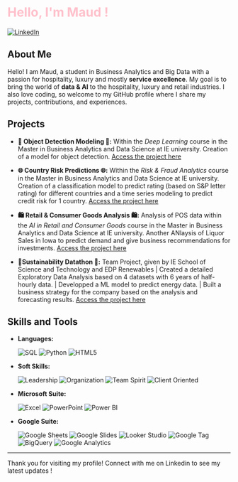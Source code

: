 # <span style="color: pink;"> Hello, I'm Maud !

[![LinkedIn](https://img.shields.io/badge/LinkedIn-0077B5?style=for-the-badge&logo=linkedin&logoColor=white)](https://www.linkedin.com/in/maudlecerf)


##  About Me 
Hello! I am Maud, a student in Business Analytics and Big Data with a passion for hospitality, luxury and mostly **service excellence**. My goal is to bring the world of **data & AI** to the hospitality, luxury and retail industries. I also love coding, so welcome to my GitHub profile where I share my projects, contributions, and experiences.

##  Projects 

- **🍜 Object Detection Modeling 🍜:** Within the *Deep Learning* course  in the Master in Business Analytics and Data Science at IE university. Creation of a model for object detection. [Access the project here](https://github.com/maudlcrf/deep_learning)
  
- **🌐 Country Risk Predictions 🌐:** Within the *Risk & Fraud Analytics* course  in the Master in Business Analytics and Data Science at IE university. Creation of a classification model to predict rating (based on S&P letter rating) for different countries and a time series modeling to predict credit risk for 1 country. [Access the project here](github.com/maudlcrf/risk_and_fraud)
  
- **🛍️ Retail & Consumer Goods Analysis 🛍️:** Analysis of POS data within the *AI in Retail and Consumer Goods* course in the Master in Business Analytics and Data Science at IE university. Another ANlaysis of Liquor Sales in Iowa to predict demand and give business recommendations for investments. [Access the project here](github.com/maudlcrf/rcg)
  
- **🔋Sustainability Datathon 🔋:** Team Project, given by IE School of Science and Technology and EDP Renewables | Created a detailed Exploratory Data Analysis based on 4 datasets with 6 years of half-hourly data. | Developped a ML model to predict energy data. | Built a business strategy for the company based on the analysis and forecasting results. [Access the project here](https://github.com/luisgarciaperez/Datathon_EDP_CNN)

## Skills and Tools
- **Languages:**

   ![SQL](https://img.shields.io/badge/SQL-4479A1?style=for-the-badge&logo=postgresql&logoColor=white)  ![Python](https://img.shields.io/badge/Python-3776AB?style=for-the-badge&logo=python&logoColor=white)  ![HTML5](https://img.shields.io/badge/HTML5-E34F26?style=for-the-badge&logo=html5&logoColor=white)  

- **Soft Skills:**

  ![Leadership](https://img.shields.io/badge/Leadership-FFA500?style=for-the-badge&logo=leadership&logoColor=white)   ![Organization](https://img.shields.io/badge/Organization-008000?style=for-the-badge&logo=organization&logoColor=white)  ![Team Spirit](https://img.shields.io/badge/Team%20Spirit-FFD700?style=for-the-badge&logo=team-spirit&logoColor=white)   ![Client Oriented](https://img.shields.io/badge/Client%20Centered-FFC0CB?style=for-the-badge&logo=customer-service&logoColor=white&color=FF69B4)  

- **Microsoft Suite:**

  ![Excel](https://img.shields.io/badge/Excel-217346?style=for-the-badge&logo=microsoft-excel&logoColor=white)  ![PowerPoint](https://img.shields.io/badge/PowerPoint-B7472A?style=for-the-badge&logo=microsoft-powerpoint&logoColor=white)  ![Power BI](https://img.shields.io/badge/Power%20BI-F2C811?style=for-the-badge&logo=powerbi&logoColor=white)  

- **Google Suite:**

  ![Google Sheets](https://img.shields.io/badge/Google%20Sheets-0F9D58?style=for-the-badge&logo=google-sheets&logoColor=white)  ![Google Slides](https://img.shields.io/badge/Google%20Slides-FFBB00?style=for-the-badge&logo=google-slides&logoColor=white)  ![Looker Studio](https://img.shields.io/badge/Looker%20Studio-4285F4?style=for-the-badge&logo=looker&logoColor=white) 
![Google Tag](https://img.shields.io/badge/Google%20Tag%20Manager-4285F4?style=for-the-badge&logo=googletagmanager&logoColor=white&color=FFD700)  ![BigQuery](https://img.shields.io/badge/BigQuery-669DF6?style=for-the-badge&logo=google-cloud&logoColor=white) ![Google Analytics](https://img.shields.io/badge/Google%20Analytics-F9AB00?style=for-the-badge&logo=google-analytics&logoColor=white)



---

Thank you for visiting my profile! Connect with me on Linkedin to see my latest updates !
